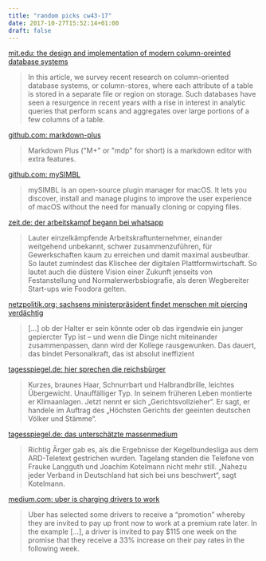 ```yaml
---
title: "random picks cw43-17"
date: 2017-10-27T15:52:14+01:00
draft: false
---
```


[mit.edu: the design and implementation of modern column-oreinted database systems](http://db.csail.mit.edu/pubs/abadi-column-stores.pdf)

> In this article, we survey recent research on column-oriented database systems, or column-stores, where each attribute of a table is stored in a separate file or region on storage. Such databases have seen a resurgence
> in recent years with a rise in interest in analytic queries that perform scans and aggregates over large portions of a few columns of a table.

[github.com: markdown-plus](https://github.com/tylingsoft/markdown-plus)

> Markdown Plus ("M+" or "mdp" for short) is a markdown editor with extra features.

[github.com: mySIMBL](https://github.com/w0lfschild/mySIMBL)

> mySIMBL is an open-source plugin manager for macOS. It lets you discover, install and manage plugins to improve the user experience of macOS without the need for manually cloning or copying files.

[zeit.de: der arbeitskampf begann bei whatsapp](http://www.zeit.de/arbeit/2017-10/kurierfahrer-foodora-arbeitsbedingungen-gewerkschaft-protest/komplettansicht)

> Lauter einzelkämpfende Arbeitskraftunternehmer, einander weitgehend unbekannt, schwer zusammenzuführen, für Gewerkschaften kaum zu erreichen und damit maximal ausbeutbar. So lautet zumindest das Klischee der digitalen Plattformwirtschaft. So lautet auch die düstere Vision einer Zukunft jenseits von Festanstellung und Normalerwerbsbiografie, als deren Wegbereiter Start-ups wie Foodora gelten.

[netzpolitik.org: sachsens ministerpräsident findet menschen mit piercing verdächtig](https://netzpolitik.org/2017/sachsens-kuenftiger-ministerpraesident-findet-menschen-mit-piercing-verdaechtig/)

> [...] ob der Halter er sein könnte oder ob das irgendwie ein junger gepiercter Typ ist – und wenn die Dinge nicht miteinander zusammenpassen, dann wird der Kollege rausgewunken. Das dauert, das bindet Personalkraft, das ist absolut ineffizient

[tagesspiegel.de: hier sprechen die reichsbürger](http://www.tagesspiegel.de/themen/reportage/verstoerendes-interview-in-berlin-hier-sprechen-die-reichsbuerger/20514462.html)

> Kurzes, braunes Haar, Schnurrbart und Halbrandbrille, leichtes Übergewicht. Unauffälliger Typ. In seinem früheren Leben montierte er Klimaanlagen. Jetzt nennt er sich „Gerichtsvollzieher“. Er sagt, er handele im Auftrag des „Höchsten Gerichts der geeinten deutschen Völker und Stämme“.

[tagesspiegel.de: das unterschätzte massenmedium](http://www.tagesspiegel.de/medien/videotext-in-zeiten-des-internets-das-unterschaetzte-massenmedium/20492924.html)

> Richtig Ärger gab es, als die Ergebnisse der Kegelbundesliga aus dem ARD-Teletext gestrichen wurden. Tagelang standen die Telefone von Frauke Langguth und Joachim Kotelmann nicht mehr still. „Nahezu jeder Verband in Deutschland hat sich bei uns beschwert“, sagt Kotelmann.

[medium.com: uber is charging drivers to work](https://medium.com/uber-screeds/uber-is-charging-drivers-to-work-b7bf357d9647)

> Uber has selected some drivers to receive a “promotion” whereby they are invited to pay up front now to work at a premium rate later. In the example [...], a driver is invited to pay $115 one week on the promise that they receive a 33% increase on their pay rates in the following week.